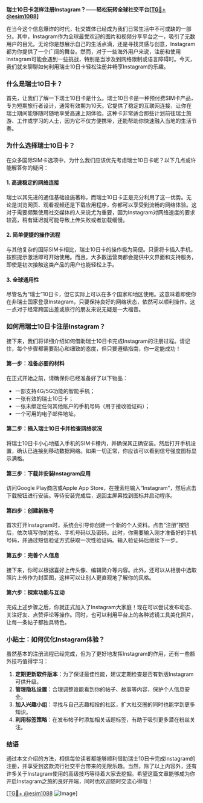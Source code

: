 **瑞士10日卡怎样注册Instagram？——轻松玩转全球社交平台[[TG💪+ @esim1088](https://t.me/s/esim1088)]**

在当今这个信息爆炸的时代，社交媒体已经成为我们日常生活中不可或缺的一部分。其中，Instagram作为全球最受欢迎的图片和视频分享平台之一，吸引了无数用户的目光。无论你是想展示自己的生活点滴，还是寻找灵感与创意，Instagram都为你提供了一个广阔的舞台。然而，对于一些海外用户来说，注册和使用Instagram可能会遇到一些挑战，特别是当涉及到网络限制或语言障碍时。今天，我们就来聊聊如何利用瑞士10日卡轻松注册并畅享Instagram的乐趣。

### 什么是瑞士10日卡？

首先，让我们了解一下瑞士10日卡是什么。瑞士10日卡是一种预付费SIM卡产品，专为短期旅行者设计，通常有效期为10天。它提供了稳定的互联网连接，让你在瑞士期间能够随时随地享受高速上网体验。这种卡非常适合那些计划前往瑞士旅游、工作或学习的人士，因为它不仅方便携带，还能帮助你快速融入当地的生活节奏。

### 为什么选择瑞士10日卡？

在众多国际SIM卡选项中，为什么我们应该优先考虑瑞士10日卡呢？以下几点或许能解答你的疑问：

#### 1. 高速稳定的网络连接

瑞士以其先进的通信基础设施著称，而瑞士10日卡正是充分利用了这一优势。无论是浏览网页、观看视频还是下载应用程序，你都可以享受到流畅的网络体验。这对于需要频繁使用社交媒体的人来说尤为重要，因为Instagram对网络速度的要求较高，稍有延迟就可能导致上传失败或者加载缓慢。

#### 2. 简单便捷的操作流程

与其他复杂的国际SIM卡相比，瑞士10日卡的操作极为简便。只需将卡插入手机，按照提示激活即可开始使用。而且，大多数运营商都会提供中文界面和支持服务，即使是初次接触这类产品的用户也能轻松上手。

#### 3. 全球通用性

尽管名为“瑞士”10日卡，但它实际上可以在多个国家和地区使用。这意味着即使你在非瑞士国家登录Instagram，只要保持良好的网络状态，依然可以顺利操作。这一点对于经常跨国出差或旅行的朋友来说无疑是一大福音。

### 如何用瑞士10日卡注册Instagram？

接下来，我们将详细介绍如何借助瑞士10日卡完成Instagram的注册过程。请记住，每个步骤都需要耐心和细致的态度，但只要遵循指南，你一定能成功！

#### 第一步：准备必要的材料

在正式开始之前，请确保你已经准备好了以下物品：
- 一部支持4G/5G功能的智能手机；
- 一张有效的瑞士10日卡；
- 一张未绑定任何其他账户的手机号码（用于接收验证码）；
- 一个可用的电子邮件地址。

#### 第二步：插入瑞士10日卡并检查网络状况

将瑞士10日卡小心地插入手机的SIM卡槽内，并确保其正确安装。然后打开手机设置，确认已连接到移动数据网络。如果一切正常，你应该可以看到信号强度图标显示满格。

#### 第三步：下载并安装Instagram应用

访问Google Play商店或Apple App Store，在搜索栏输入“Instagram”，然后点击下载按钮进行安装。等待安装完成后，返回主屏幕找到图标并启动程序。

#### 第四步：创建新账号

首次打开Instagram时，系统会引导你创建一个新的个人资料。点击“注册”按钮后，依次填写你的姓名、手机号码以及密码。此时，你需要输入刚才准备好的手机号码，并通过短信验证方式获取一次性验证码。输入验证码后继续下一步。

#### 第五步：完善个人信息

接下来，你可以根据喜好上传头像、编辑简介等内容。此外，还可以从相册中选取照片上传作为封面图，这样可以让别人更直观地了解你的风格。

#### 第六步：探索功能与互动

完成上述步骤之后，你就正式加入了Instagram大家庭！现在可以尝试发布动态、关注好友、点赞评论等操作。同时，也可以利用平台上的各种滤镜工具美化照片，让每一条帖子都独具特色。

### 小贴士：如何优化Instagram体验？

虽然基本的注册流程已经完成，但为了更好地发挥Instagram的作用，还有一些额外技巧值得学习：

1. **定期更新软件版本**：为了保证最佳性能，建议定期检查是否有新版Instagram可供升级。
2. **管理隐私设置**：合理调整谁能看到你的帖子、故事等内容，保护个人信息安全。
3. **加入兴趣小组**：寻找与自己志趣相投的社区，扩大社交圈的同时也能学到更多知识。
4. **利用标签策略**：在发布帖子时添加相关话题标签，有助于吸引更多潜在粉丝关注。

### 结语

通过本文介绍的方法，相信每位读者都能够顺利借助瑞士10日卡完成Instagram的注册，并享受到这款流行社交平台带来的无限乐趣。当然，除了以上内容外，还有许多关于Instagram使用的高级技巧等待着大家去挖掘。希望这篇文章能够成为你开启Instagram之旅的良好开端，同时也欢迎随时交流心得哦！

[[TG💪+ @esim1088](https://t.me/s/esim1088) ![Image](https://i.postimg.cc/4NQfJmqS/Snipaste-2025-05-13-00-14-12.png)]